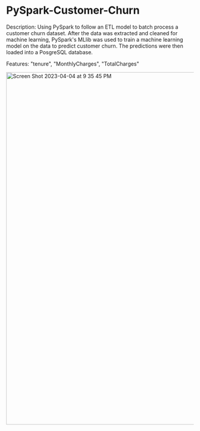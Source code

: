 # PySpark-Customer-Churn

Description: Using PySpark to follow an ETL model to batch process a customer churn dataset. After the data was extracted and cleaned for machine learning, PySpark's MLlib was used to train a machine learning model on the data to predict customer churn. The predictions were then loaded into a PosgreSQL database. 

Features: "tenure", "MonthlyCharges", "TotalCharges"

<img width="946" alt="Screen Shot 2023-04-04 at 9 35 45 PM" src="https://user-images.githubusercontent.com/62254480/229958738-52510773-f269-44ac-a773-19b34ca1fada.png">




